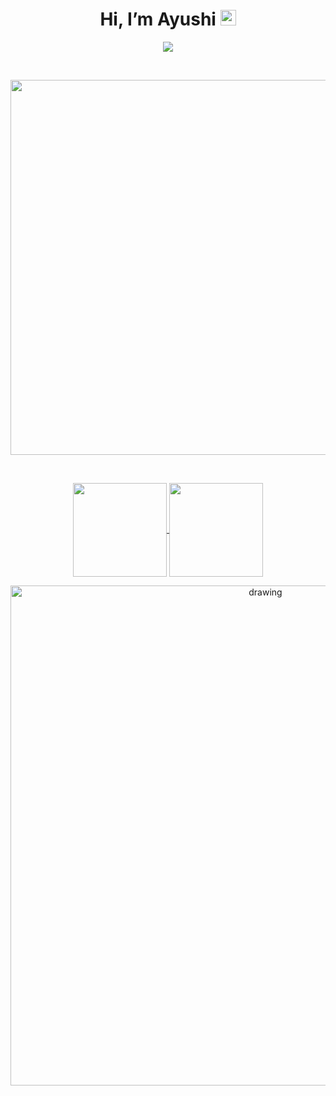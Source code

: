 
<h1 align="center"> Hi, I’m Ayushi <img src="https://media.giphy.com/media/hvRJCLFzcasrR4ia7z/giphy.gif" width="25px"> </h1>

<p align ="center"> <img src="https://komarev.com/ghpvc/?username=a-tanvi&label=Profile%20views&color=0e75b6&style=flat"></p>
 
<br>
<p align="center">
<img src="https://i.pinimg.com/originals/35/4c/5f/354c5ff30ee5d5a378932e7baa860fc4.gif" width=600>
 </p>
 <br>
 
 <p align="center">
  <a href="https://github.com/a-tanvi">
    <img
      align="center"
      height="150em"
      src="https://github-readme-stats.vercel.app/api?username=a-tanvi&show_icons=true&include_all_commits=true&count_private=true&theme=tokyonight"
    />
  </a>
  
  <a href="https://github.com/okamimks">
    <img
      align="center"
      height="150em"
      src="https://github-readme-stats.vercel.app/api/top-langs/?username=a-tanvi&show_icons=true&include_all_commits=true&count_private=true&layout=compact&theme=tokyonight"
    />
  </a>
</p>


<p align="center"> <img src="https://activity-graph.herokuapp.com/graph?username=a-tanvi&theme=react-dark" alt="drawing" width="800"/> </p>
